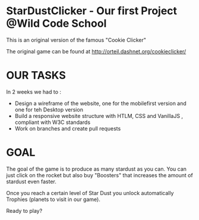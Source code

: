 # StarDustClicker - Our first Project @Wild Code School

This is an original version of the famous "Cookie Clicker"

The original game can be found at http://orteil.dashnet.org/cookieclicker/

# OUR TASKS
In 2 weeks we had to  : 

- Design a wireframe of the website, one for the mobilefirst version and one for teh Desktop version
- Build a responsive website structure with HTLM, CSS and VanillaJS , compliant with W3C standards
- Work on branches and create pull requests

# GOAL 
The goal of the game is to produce as many stardust as you can.
You can just click on the rocket but also buy "Boosters" that increases the amount of stardust even faster. 

Once you reach a certain level of Star Dust you unlock automatically Trophies (planets to visit in our game).




Ready to play?

